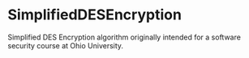 # SimplifiedDESEncryption
Simplified DES Encryption algorithm originally intended for a software security course at Ohio University.
